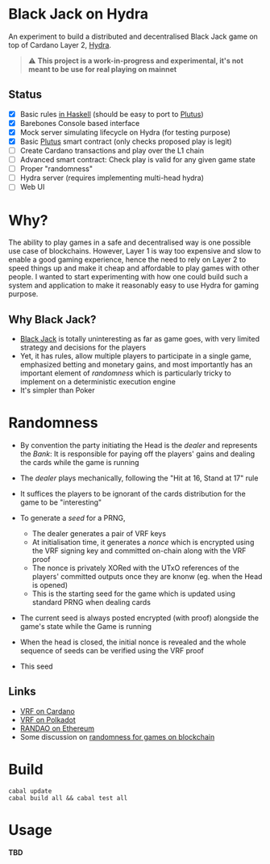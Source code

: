 # Black Jack on Hydra

An experiment to build a distributed and decentralised Black Jack game on top of Cardano Layer 2, [Hydra](https://hydra.family).

> :warning: **This project is a work-in-progress and experimental, it's not meant to be use for real playing on mainnet**

## Status

* [x] Basic rules [in Haskell](./black-jack-core/src/BlackJack/Game.hs) (should be easy to port to [Plutus](https://docs.cardano.org/plutus/learn-about-plutus))
* [x] Barebones Console based interface
* [x] Mock server simulating lifecycle on Hydra (for testing purpose)
* [x] Basic [Plutus]() smart contract (only checks proposed play is legit)
* [ ] Create Cardano transactions and play over the L1 chain
* [ ] Advanced smart contract: Check play is valid for any given game state
* [ ] Proper "randomness"
* [ ] Hydra server (requires implementing multi-head hydra)
* [ ] Web UI

# Why?

The ability to play games in a safe and decentralised way is one possible use case of blockchains. However, Layer 1 is way too expensive and slow to enable a good gaming experience, hence the need to rely on Layer 2 to speed things up and make it cheap and affordable to play games with other people. I wanted to start experimenting with how one could build such a system and application to make it reasonably easy to use Hydra for gaming purpose.

## Why Black Jack?

* [Black Jack](https://en.wikipedia.org/wiki/Blackjack) is totally uninteresting as far as game goes, with very limited strategy and decisions for the players
* Yet, it has rules, allow multiple players to participate in a single game, emphasized betting and monetary gains, and most importantly has an important element of _randomness_ which is particularly tricky to implement on a deterministic execution engine
* It's simpler than Poker

# Randomness

* By convention the party initiating the Head is the _dealer_ and represents the _Bank_: It is responsible for paying off the players' gains and dealing the cards while the game is running
* The _dealer_ plays mechanically, following the "Hit at 16, Stand at 17" rule
* It suffices the players to be ignorant of the cards distribution for the game to be "interesting"
* To generate a _seed_ for a PRNG,
  * The dealer generates a pair of VRF keys
  * At initialisation time, it generates a _nonce_ which is encrypted using the VRF signing key and committed on-chain along with the VRF proof
  * The nonce is privately XORed with the UTxO references of the players' committed outputs once they are knonw (eg. when the Head is opened)
  * This is the starting seed for the game which is updated using standard PRNG when dealing cards
* The current seed is always posted encrypted (with proof) alongside the game's state while the Game is running
* When the head is closed, the initial nonce is revealed and the whole sequence of seeds can be verified using the VRF proof

* This seed

## Links

* [VRF on Cardano](https://hackernoon.com/generating-randomness-in-blockchain-verifiable-random-function-ft1534ud)
* [VRF on Polkadot](https://wiki.polkadot.network/docs/learn-randomness)
* [RANDAO on Ethereum](https://soliditydeveloper.com/prevrandao)
* Some discussion on [randomness for games on blockchain](https://blog.logrocket.com/build-random-number-generator-blockchain/)

# Build

```
cabal update
cabal build all && cabal test all
```

# Usage

**TBD**
